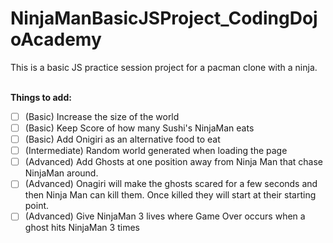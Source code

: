 # NinjaManBasicJSProject_CodingDojoAcademy
This is a basic JS practice session project for a pacman clone with a ninja.

<br /> **Things to add:**
- [ ] (Basic) Increase the size of the world
- [ ] (Basic) Keep Score of how many Sushi's NinjaMan eats
- [ ] (Basic) Add Onigiri as an alternative food to eat 
- [ ] (Intermediate) Random world generated when loading the page
- [ ] (Advanced) Add Ghosts at one position away from Ninja Man that chase NinjaMan around.
- [ ] (Advanced) Onagiri will make the ghosts scared for a few seconds and then Ninja Man can kill them. Once killed they will start at their starting point.
- [ ] (Advanced) Give NinjaMan 3 lives where Game Over occurs when a ghost hits NinjaMan 3 times

